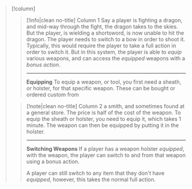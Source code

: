 > [!column] ‎ 
>> [!info|clean no-title] Column 1
>> Say a player is fighting a dragon, and mid-way through the fight, the dragon takes to the skies. But the player, is wielding a shortsword, is now unable to hit the dragon. The player needs to switch to a bow in order to shoot it. Typically, this would require the player to take a full action in order to switch it. But in this system, the player is able to *equip* various weapons, and can access the *equipped* weapons with a *bonus action*.
>> ****
>> **Equipping**
>> To equip a weapon, or tool, you first need a sheath, or holster, for that specific weapon. These can be bought or ordered custom from 
>
>> [!note|clean no-title] Column 2
>> a smith, and sometimes found at a general store. The price is half of the cost of the weapon. To equip the sheath or holster, you need to equip it, which takes 1 minute. The weapon can then be equipped by putting it in the holster.
>> ****
>> **Switching Weapons**
>> If a player has a weapon holster *equipped*, with the weapon, the player can switch to and from that weapon using a bonus action.
>> 
>> A player can still switch to any item that they don't have *equipped*, however, this takes the normal full action.
